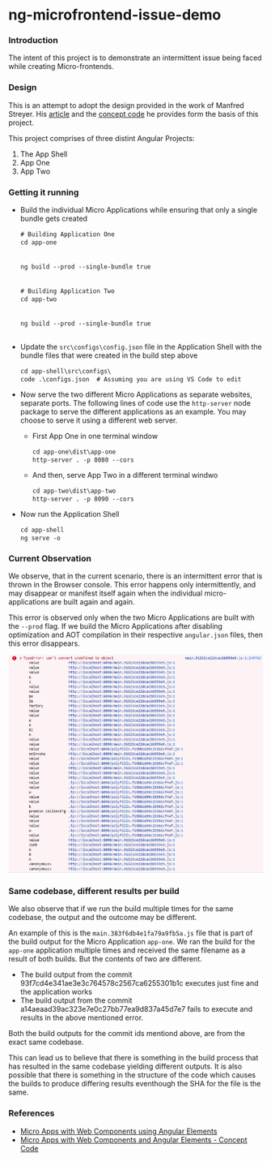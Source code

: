 # ng-microfrontend-issue-demo

### Introduction

The intent of this project is to demonstrate an intermittent issue being faced while creating Micro-frontends.

### Design

This is an attempt to adopt the design provided in the work of Manfred Streyer. His [article](https://www.angulararchitects.io/aktuelles/micro-apps-with-web-components-using-angular-elements/) and the [concept code](https://github.com/manfredsteyer/angular-microapp/) he provides form the basis of this project.

This project comprises of three distint Angular Projects:

1. The App Shell
2. App One
3. App Two

### Getting it running

- Build the individual Micro Applications while ensuring that only a single bundle gets created

  ```
  # Building Application One
  cd app-one


  ng build --prod --single-bundle true


  # Building Application Two
  cd app-two


  ng build --prod --single-bundle true


  ```

- Update the `src\configs\config.json` file in the Application Shell with the bundle files that were created in the build step above
  ```
  cd app-shell\src\configs\
  code .\configs.json  # Assuming you are using VS Code to edit
  ```

- Now serve the two different Micro Applications as separate websites, separate ports. The following lines of code use the `http-server` node package to serve the different applications as an example. You may choose to serve it using a different web server.
  - First App One in one terminal window
    ```
    cd app-one\dist\app-one
    http-server . -p 8080 --cors
    ```

  - And then, serve App Two in a different terminal windwo
    ```
    cd app-two\dist\app-two
    http-server . -p 8090 --cors
    ```

- Now run the Application Shell
  ```
  cd app-shell
  ng serve -o
  ```

### Current Observation

We observe, that in the current scenario, there is an intermittent error that is thrown in the Browser console. This error happens only intermittently, and may disappear or manifest itself again when the individual micro-applications are built again and again.

This error is observed only when the two Micro Applications are built with the `--prod` flag. If we build the Micro Applications after disabling optimization and AOT compilation in their respective `angular.json` files, then this error disappears.

![./console-error.jpg](./console-error.jpg)

### Same codebase, different results per build

We also observe that if we run the build multiple times for the same codebase, the output and the outcome may be different.

An example of this is the `main.383f6db4e1fa79a9fb5a.js` file that is part of the build output for the Micro Application `app-one`. We ran the build for the `app-one` application multiple times and received the same filename as a result of both builds. But the contents of two are different.
- The build output from the commit 93f7cd4e341ae3e3c764578c2567ca6255301b1c executes just fine and the application works
- The build output from the commit a14aeaad39ac323e7e0c27bb77ea9d837a45d7e7 fails to execute and results in the above mentioned error.

Both the build outputs for the commit ids mentiond above, are from the exact same codebase.

This can lead us to believe that there is something in the build process that has resulted in the same codebase yielding different outputs. It is also possible that there is something in the structure of the code which causes the builds to produce differing results eventhough the SHA for the file is the same.


### References

- [Micro Apps with Web Components using Angular Elements](https://www.angulararchitects.io/aktuelles/micro-apps-with-web-components-using-angular-elements/)
- [Micro Apps with Web Components and Angular Elements - Concept Code](https://github.com/manfredsteyer/angular-microapp/)
